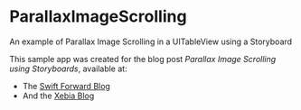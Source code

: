 # ParallaxImageScrolling
An example of Parallax Image Scrolling in a UITableView using a Storyboard

This sample app was created for the blog post _Parallax Image Scrolling using Storyboards_, available at:
 - The [Swift Forward Blog](https://swiftforward.wordpress.com/2015/07/18/parallax-image-scrolling-using-storyboards/)
 - And the [Xebia Blog](http://blog.xebia.com/2015/07/21/parallax-image-scrolling-using-storyboards/)
